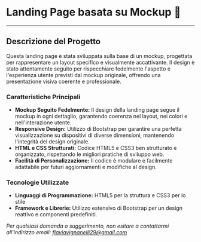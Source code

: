 # Landing Page basata su Mockup 🎨
________________________________________

## Descrizione del Progetto

Questa landing page è stata sviluppata sulla base di un mockup, progettata per rappresentare un layout specifico e visualmente accattivante. Il design è stato attentamente seguito per rispecchiare fedelmente l'aspetto e l'esperienza utente previsti dal mockup originale, offrendo una presentazione visiva coerente e professionale.

### Caratteristiche Principali

- **Mockup Seguito Fedelmente:** Il design della landing page segue il mockup in ogni dettaglio, garantendo coerenza nel layout, nei colori e nell'interazione utente.
- **Responsive Design:** Utilizzo di Bootstrap per garantire una perfetta visualizzazione su dispositivi di diverse dimensioni, mantenendo l'integrità del design originale.
- **HTML e CSS Strutturati:** Codice HTML5 e CSS3 ben strutturato e organizzato, rispettando le migliori pratiche di sviluppo web.
- **Facilità di Personalizzazione:** Il codice è modulare e facilmente adattabile per futuri aggiornamenti e modifiche al design.

### Tecnologie Utilizzate

- **Linguaggi di Programmazione:** HTML5 per la struttura e CSS3 per lo stile
- **Framework e Librerie:** Utilizzo estensivo di Bootstrap per un design reattivo e componenti predefiniti.


*Per qualsiasi domanda o suggerimento, non esitare a contattarmi all'indirizzo email: flaviavignanelli29@gmail.com*
